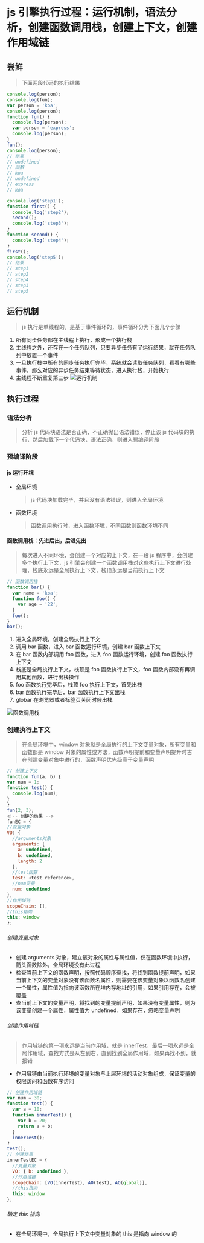 # js 引擎执行过程：运行机制，语法分析，创建函数调用栈，创建上下文，创建作用域链

## 尝鲜

> 下面两段代码的执行结果

```js
console.log(person);
console.log(fun);
var person = 'koa';
console.log(person);
function fun() {
  console.log(person);
  var person = 'express';
  console.log(person);
}
fun();
console.log(person);
// 结果
// undefined
// 函数
// koa
// undefined
// express
// koa
```

```js
console.log('step1');
function first() {
  console.log('step2');
  second();
  console.log('step3');
}
function second() {
  console.log('step4');
}
first();
console.log('step5');
// 结果
// step1
// step2
// step4
// step3
// step5
```

## 运行机制

> js 执行是单线程的，是基于事件循环的，事件循环分为下面几个步骤

1. 所有同步任务都在主线程上执行，形成一个执行栈
2. 主线程之外，还存在一个任务队列，只要异步任务有了运行结果，就在任务队列中放置一个事件
3. 一旦执行栈中所有的同步任务执行完毕，系统就会读取任务队列，看看有哪些事件，那么对应的异步任务结束等待状态，进入执行栈，开始执行
4. 主线程不断重复第三步
![运行机制](https://github.com/dirkhe1051931999/hjBlog/blob/master/blog-JavaScript/screenshot/event-loop.png)

## 执行过程

### 语法分析

> 分析 js 代码块语法是否正确，不正确抛出语法错误，停止该 js 代码块的执行，然后加载下一个代码块，语法正确，则进入预编译阶段

### 预编译阶段

#### js 运行环境

- 全局环境
  > js 代码块加载完毕，并且没有语法错误，则进入全局环境
- 函数环境
  > 函数调用执行时，进入函数环境，不同函数则函数环境不同

#### 函数调用栈：先进后出，后进先出

> 每次进入不同环境，会创建一个对应的上下文，在一段 js 程序中，会创建多个执行上下文，js 引擎会创建一个函数调用栈对这些执行上下文进行处理，栈底永远是全局执行上下文，栈顶永远是当前执行上下文

```js
// 函数调用栈
function bar() {
  var name = 'koa';
  function foo() {
    var age = '22';
  }
  foo();
}
bar();
```

1. 进入全局环境，创建全局执行上下文
2. 调用 bar 函数，进入 bar 函数运行环境，创建 bar 函数上下文
3. 在 bar 函数内部调用 foo 函数，进入 foo 函数运行环境，创建 foo 函数执行上下文
4. 栈底是全局执行上下文，栈顶是 foo 函数执行上下文，foo 函数内部没有再调用其他函数，进行出栈操作
5. foo 函数执行完毕后，栈顶 foo 执行上下文，首先出栈
6. bar 函数执行完毕后，bar 函数执行上下文出栈
7. globar 在浏览器或者标签页关闭时候出栈

![函数调用栈](https://github.com/dirkhe1051931999/hjBlog/blob/master/blog-JavaScript/screenshot/stack.jpg)

### 创建执行上下文

> 在全局环境中，window 对象就是全局执行的上下文变量对象，所有变量和函数都是 window 对象的属性或方法，函数声明提前和变量声明提升时古在创建变量对象中进行的，函数声明优先级高于变量声明

```js
// 创建上下文
function fun(a, b) {
var num = 1;
function test() {
  console.log(num);
}
}
fun(2, 3);
<!-- 创建的结果 -->
funEC = {
//变量对象
VO: {
  //arguments对象
  arguments: {
    a: undefined,
    b: undefined,
    length: 2
  },
  //test函数
  test: <test reference>,
  //num变量
  num: undefined
},
//作用域链
scopeChain: [],
//this指向
this: window
};
```

###### 创建变量对象

- 创建 arguments 对象，建立该对象的属性与属性值，仅在函数环境中执行，箭头函数除外，全局环境没有此过程
- 检查当前上下文的函数声明，按照代码顺序查找，将找到函数提前声明，如果当前上下文的变量对象没有该函数名属性，则需要在该变量对象以函数名创建一个属性，属性值为指向该函数所在堆内存地址的引用，如果引用存在，会被覆盖
- 查当前上下文的变量声明，将找到的变量提前声明，如果没有变量属性，则为该变量创建一个属性，属性值为 undefined，如果存在，忽略变量声明

###### 创建作用域链

> 作用域链的第一项永远是当前作用域，就是 innerTest，最后一项永远是全局作用域，查找方式是从左到右，直到找到全局作用域，如果再找不到，就报错

- 作用域链由当前执行环境的变量对象与上层环境的活动对象组成，保证变量的权限访问和函数有序访问

```js
// 创建作用域链
var num = 30;
function test() {
  var a = 10;
  function innerTest() {
    var b = 20;
    return a + b;
  }
  innerTest();
}
test();
// 创建结果
innerTestEC = {
  //变量对象
  VO: { b: undefined },
  //作用域链
  scopeChain: [VO(innerTest), AO(test), AO(global)],
  //this指向
  this: window
};
```

###### 确定 this 指向

- 在全局环境中，全局执行上下文中变量对象的 this 是指向 window 的
